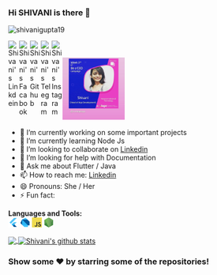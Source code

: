 ### Hi SHIVANI is there 👋
<p align="left"> <img src="https://komarev.com/ghpvc/?username=shivanigupta19&label=Profile Views&color=blue&style=plastic" alt="shivanigupta19" /> </p>

<a href="https://www.linkedin.com/in/shivani-gupta-22b6b8171/">
  <img align="left" alt="Shivani's Linkdein" width="22px" src="https://cdn.jsdelivr.net/npm/simple-icons@v3/icons/linkedin.svg" />
</a>

<a href="https://www.facebook.com/profile.php?id=100005871032037">
  <img align="left" alt="Shivani's Facabook" width="22px" src="https://cdn.jsdelivr.net/npm/simple-icons@v3/icons/facebook.svg" />
  
  <a href="https://github.com/shivanigupta19">
  <img align="left" alt="Shivani's Github" width="22px" src="https://cdn.jsdelivr.net/npm/simple-icons@v3/icons/github.svg" />
</a>
<a href="https://web.telegram.org/#/shivani_gupta_57">
  <img align="left" alt="Shivani's Telegram" width="22px" src="https://cdn.jsdelivr.net/npm/simple-icons@v3/icons/telegram.svg" />
</a>
<a href="https://www.instagram.com/shivani_gupta_57/">
  <img align="left" alt="Shivani's Instagram" width="22px" src="https://cdn.jsdelivr.net/npm/simple-icons@v3/icons/instagram.svg" />
</a>
  
  
  <br/>
<br/>
<img src="https://github.com/shivanigupta19/User-Interface-Random/blob/master/Images/Me.jpeg?raw=false" width="25%" >&nbsp;&nbsp;&nbsp;&nbsp;&nbsp;





- 🔭 I’m currently working on some important projects
- 🌱 I’m currently learning Node Js
- 👯 I’m looking to collaborate on [Linkedin](https://www.linkedin.com/in/shivani-gupta-22b6b8171/)
- 🤔 I’m looking for help with Documentation
- 💬 Ask me about Flutter / Java
- 📫 How to reach me: [Linkedin](https://www.linkedin.com/in/shivani-gupta-22b6b8171/)
- 😄 Pronouns: She / Her 
- ⚡ Fun fact: 

**Languages and Tools:**  
<code><img height="20" src="https://raw.githubusercontent.com/github/explore/80688e429a7d4ef2fca1e82350fe8e3517d3494d/topics/flutter/flutter.png"></code>
<code><img height="20" src="https://raw.githubusercontent.com/github/explore/80688e429a7d4ef2fca1e82350fe8e3517d3494d/topics/dart/dart.png"></code>
<code><img height="20" src="https://raw.githubusercontent.com/github/explore/80688e429a7d4ef2fca1e82350fe8e3517d3494d/topics/javascript/javascript.png"></code>
<code><img height="20" src="https://raw.githubusercontent.com/github/explore/80688e429a7d4ef2fca1e82350fe8e3517d3494d/topics/nodejs/nodejs.png"></code>    

<a href="https://github.com/shivanigupta19">
  <img align="center" src="https://github-readme-stats.vercel.app/api/top-langs/?username=shivanigupta19&theme=dracula&line_langs_below=1" />
</a>
<a href="https://github.com/shivanigupta19">
 <img align="center" src="https://github-readme-stats.vercel.app/api?username=shivanigupta19&show_icons=true&theme=dracula&line_height=27" alt="Shivani's github stats"/>
</a>



### Show some ❤️ by starring some of the repositories!
